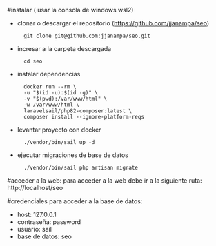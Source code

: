 #instalar ( usar la consola de windows wsl2)
- clonar o descargar el repositorio (https://github.com/jjanampa/seo)
  ```
    git clone git@github.com:jjanampa/seo.git
  ```

- incresar a la carpeta descargada
  ```
    cd seo
  ```
- instalar dependencias

  ```
    docker run --rm \
    -u "$(id -u):$(id -g)" \
    -v "$(pwd):/var/www/html" \
    -w /var/www/html \
    laravelsail/php82-composer:latest \
    composer install --ignore-platform-reqs
  ```
- levantar proyecto con docker
  ```
    ./vendor/bin/sail up -d
  ```
- ejecutar migraciones de base de datos

  ```
    ./vendor/bin/sail php artisan migrate
  ```

#acceder a la web:
para acceder a la web debe ir a la siguiente ruta:
http://localhost/seo

#credenciales para acceder a la base de datos:

- host: 127.0.0.1
- contraseña: password
- usuario: sail
- base de datos: seo
